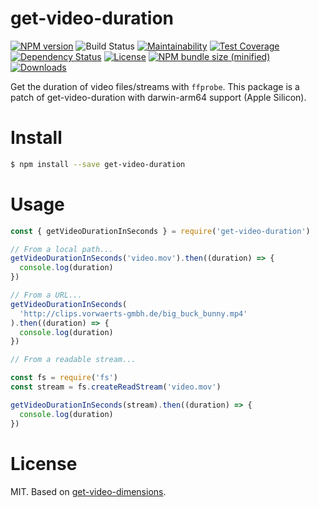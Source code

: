 # get-video-duration

[![NPM version][npm-image]][npm-url]
![Build Status](https://github.com/caffco/get-video-duration/workflows/test/badge.svg)
[![Maintainability](https://api.codeclimate.com/v1/badges/d66b9477ad4f7a14b5c9/maintainability)](https://codeclimate.com/github/caffco/get-video-duration/maintainability)
[![Test Coverage](https://api.codeclimate.com/v1/badges/d66b9477ad4f7a14b5c9/test_coverage)](https://codeclimate.com/github/caffco/get-video-duration/test_coverage)
[![Dependency Status][david-image]][david-url]
[![License][license-image]][license-url]
[![NPM bundle size (minified)][bundle-size-image]][npm-url]
[![Downloads][downloads-image]][downloads-url]

Get the duration of video files/streams with `ffprobe`. This package is a patch of get-video-duration with darwin-arm64 support (Apple Silicon).

# Install

```bash
$ npm install --save get-video-duration
```

# Usage

```js
const { getVideoDurationInSeconds } = require('get-video-duration')

// From a local path...
getVideoDurationInSeconds('video.mov').then((duration) => {
  console.log(duration)
})

// From a URL...
getVideoDurationInSeconds(
  'http://clips.vorwaerts-gmbh.de/big_buck_bunny.mp4'
).then((duration) => {
  console.log(duration)
})

// From a readable stream...

const fs = require('fs')
const stream = fs.createReadStream('video.mov')

getVideoDurationInSeconds(stream).then((duration) => {
  console.log(duration)
})
```

# License

MIT. Based on [get-video-dimensions](https://github.com/mgmtio/get-video-dimensions).

[npm-image]: https://img.shields.io/npm/v/get-video-duration.svg
[npm-url]: https://npmjs.org/package/get-video-duration
[bundle-size-image]: https://img.shields.io/bundlephobia/min/get-video-duration.svg
[david-image]: http://img.shields.io/david/caffco/get-video-duration.svg
[david-url]: https://david-dm.org/caffco/get-video-duration
[license-image]: http://img.shields.io/npm/l/get-video-duration.svg
[license-url]: LICENSE
[downloads-image]: http://img.shields.io/npm/dm/get-video-duration.svg
[downloads-url]: https://npmjs.org/package/get-video-duration
